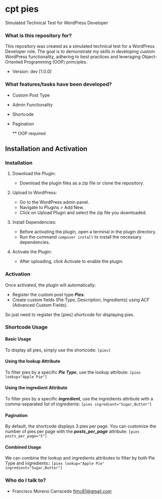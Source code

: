# cpt pies
Simulated Technical Test for WordPress Developer


### What is this repository for? ###
This repository was created as a simulated technical test for a WordPress Developer role. The goal is to demonstrate my skills in developing custom WordPress functionality, adhering to best practices and leveraging Object-Oriented Programming (OOP) principles.

* Version: dev [1.0.0]

### What features/tasks have been developed? ###

* Custom Post Type
* Admin Functionality
* Shortcode
* Pagination

    ** OOP required

## Installation and Activation ##

### Installation ###

1. Download the Plugin:
    - Download the plugin files as a zip file or clone the repository.

2. Upload to WordPress:
    - Go to the WordPress admin panel.
    - Navigate to Plugins > Add New.
    - Click on Upload Plugin and select the zip file you downloaded.

3. Install Dependencies:
    - Before activating the plugin, open a terminal in the plugin directory.
    - Run the command ```composer install``` to install the necessary dependencies.

4. Activate the Plugin:
    - After uploading, click Activate to enable the plugin.

### Activation ###

Once activated, the plugin will automatically:

* Register the custom post type ***Pies***.
* Create custom fields (Pie Type, Description, Ingredients) using ACF (Advanced Custom Fields).

So just need to register the [pies] shortcode for displaying pies.

### Shortcode Usage ###

#### Basic Usage ####
To display all pies, simply use the shortcode:   ``` [pies] ```

#### Using the lookup Attribute ####
To filter pies by a specific ***Pie Type***, use the lookup attribute:  ``` [pies lookup="Apple Pie"] ```

#### Using the ingredient Attribute ####
To filter pies by a specific ***ingredient***, use the ingredients attribute with a comma-separated list of ingredients:  ``` [pies ingredient="Sugar,Butter"] ```

#### Pagination ####
By default, the shortcode displays 3 pies per page. You can customize the number of pies per page with the ***posts_per_page*** attribute:  ``` [pies posts_per_page="5"] ```

#### Combined Usage ####
We can combine the lookup and ingredients attributes to filter by both Pie Type and ingredients::   ``` [pies lookup="Apple Pie" ingredient="Sugar,Butter"] ```

### Who do I talk to? ###

* Francisco Moreno Carracedo <fjmc81@gmail.com>
